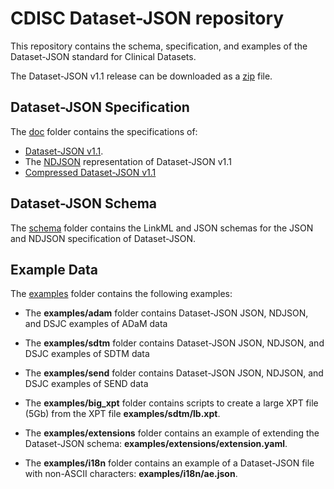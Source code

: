 # CDISC Dataset-JSON repository

This repository contains the schema, specification, and examples of the Dataset-JSON standard for Clinical Datasets.

The Dataset-JSON v1.1 release can be downloaded as a [zip](https://github.com/cdisc-org/DataExchange-DatasetJson/releases/tag/v1.1) file.

## Dataset-JSON Specification

The [doc](https://github.com/cdisc-org/DataExchange-DatasetJson/tree/master/doc) folder contains the specifications of:

- [Dataset-JSON v1.1](doc/dataset-json1-1.md).
- The [NDJSON](doc/dataset-json-ndjson1-1.md) representation of Dataset-JSON v1.1
- [Compressed Dataset-JSON v1.1](doc/compressed-dataset-json1-1.md)

## Dataset-JSON Schema

The [schema](https://github.com/cdisc-org/DataExchange-DatasetJson/tree/master/schema) folder contains the LinkML and JSON schemas for the JSON and NDJSON specification of Dataset-JSON.

## Example Data

The [examples](https://github.com/cdisc-org/DataExchange-DatasetJson/tree/master/examples) folder contains the following examples:

- The **examples/adam** folder contains Dataset-JSON JSON, NDJSON, and DSJC examples of ADaM data
- The **examples/sdtm** folder contains Dataset-JSON JSON, NDJSON, and DSJC examples of SDTM data
- The **examples/send** folder contains Dataset-JSON JSON, NDJSON, and DSJC examples of SEND data

- The **examples/big_xpt** folder contains scripts to create a large XPT file (5Gb) from the XPT file **examples/sdtm/lb.xpt**.
- The **examples/extensions** folder contains an example of extending the Dataset-JSON schema: **examples/extensions/extension.yaml**.
- The **examples/i18n** folder contains an example of a Dataset-JSON file with non-ASCII characters: **examples/i18n/ae.json**.
